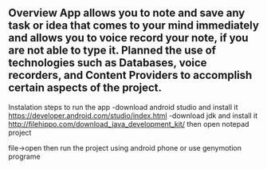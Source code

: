
Overview
App allows you to note and save any task or idea that comes to your mind immediately 
and allows you to voice record your note, if you are not able to type it.
Planned the use of technologies such as Databases, voice recorders,
and Content Providers to accomplish certain aspects of the project.
----------------------------------------------------------------------
Instalation
steps to run the app
-download android studio and install it
https://developer.android.com/studio/index.html
-download jdk and install it
http://filehippo.com/download_java_development_kit/
then open notepad project

file->open 
then run the project using android phone or use genymotion programe
